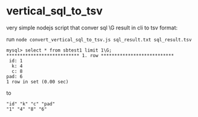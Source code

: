 # vertical_sql_to_tsv

very simple nodejs script that conver sql \G result in cli to tsv format:

run `node convert_vertical_sql_to_tsv.js sql_result.txt sql_result.tsv` 

```
mysql> select * from sbtest1 limit 1\G;
*************************** 1. row ***************************
 id: 1
  k: 4
  c: 8
pad: 6
1 row in set (0.00 sec)
```

to

```
"id" "k" "c" "pad"
"1" "4" "8" "6"
```
